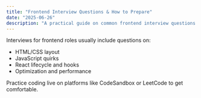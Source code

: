 ```yaml
---
title: "Frontend Interview Questions & How to Prepare"
date: "2025-06-26"
description: "A practical guide on common frontend interview questions and how to answer them."
---
```


Interviews for frontend roles usually include questions on:

- HTML/CSS layout
- JavaScript quirks
- React lifecycle and hooks
- Optimization and performance

Practice coding live on platforms like CodeSandbox or LeetCode to get comfortable.
